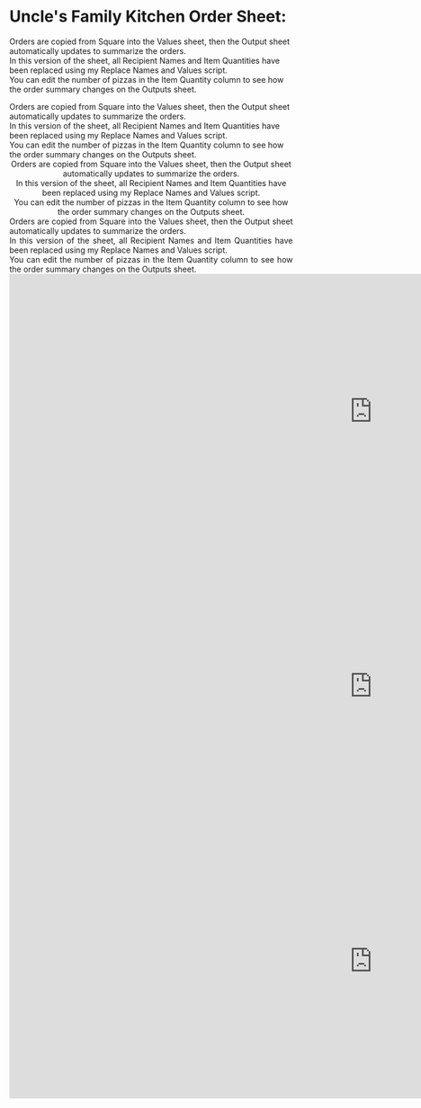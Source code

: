 # Uncle's Family Kitchen Order Sheet:
Orders are copied from Square into the Values sheet, then the Output sheet automatically updates to summarize the orders.  
In this version of the sheet, all Recipient Names and Item Quantities have been replaced using my Replace Names and Values script.  
You can edit the number of pizzas in the Item Quantity column to see how the order summary changes on the Outputs sheet.  

<div style="text-align: left"> 
Orders are copied from Square into the Values sheet, then the Output sheet automatically updates to summarize the orders.<br>
In this version of the sheet, all Recipient Names and Item Quantities have been replaced using my Replace Names and Values script.<br>
You can edit the number of pizzas in the Item Quantity column to see how the order summary changes on the Outputs sheet.<br>
</div>  
  
<div style="text-align: center"> 
Orders are copied from Square into the Values sheet, then the Output sheet automatically updates to summarize the orders.<br>
In this version of the sheet, all Recipient Names and Item Quantities have been replaced using my Replace Names and Values script.<br>
You can edit the number of pizzas in the Item Quantity column to see how the order summary changes on the Outputs sheet.<br>
</div>  
  
<div style="text-align: justify"> 
Orders are copied from Square into the Values sheet, then the Output sheet automatically updates to summarize the orders.<br>
In this version of the sheet, all Recipient Names and Item Quantities have been replaced using my Replace Names and Values script.<br>
You can edit the number of pizzas in the Item Quantity column to see how the order summary changes on the Outputs sheet.<br>
</div> 
  

<div style="text-align: left"> 
<iframe width="1289" height="489" frameborder="0" scrolling="no" src="https://1drv.ms/x/c/ba6b41a29d441a71/IQOtoml8ogL4Q4XU1A6CYRicAaR6NVN3Gr6eOapi2sYIlr0?em=2&wdAllowInteractivity=False&AllowTyping=True&wdHideHeaders=True&wdDownloadButton=True&wdInConfigurator=True&wdInConfigurator=True"></iframe>
</div>  
  
<div style="text-align: center"> 
<iframe width="1289" height="489" frameborder="0" scrolling="no" src="https://1drv.ms/x/c/ba6b41a29d441a71/IQOtoml8ogL4Q4XU1A6CYRicAaR6NVN3Gr6eOapi2sYIlr0?em=2&wdAllowInteractivity=False&AllowTyping=True&wdHideHeaders=True&wdDownloadButton=True&wdInConfigurator=True&wdInConfigurator=True"></iframe>
</div>  
  
<div style="text-align: justify"> 
<iframe width="1289" height="489" frameborder="0" scrolling="no" src="https://1drv.ms/x/c/ba6b41a29d441a71/IQOtoml8ogL4Q4XU1A6CYRicAaR6NVN3Gr6eOapi2sYIlr0?em=2&wdAllowInteractivity=False&AllowTyping=True&wdHideHeaders=True&wdDownloadButton=True&wdInConfigurator=True&wdInConfigurator=True"></iframe>
</div>
